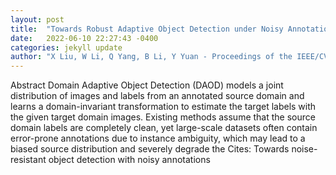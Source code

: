 ```yaml
---
layout: post
title:  "Towards Robust Adaptive Object Detection under Noisy Annotations"
date:   2022-06-10 22:27:43 -0400
categories: jekyll update
author: "X Liu, W Li, Q Yang, B Li, Y Yuan - Proceedings of the IEEE/CVF Conference on , 2022"
---
```

Abstract Domain Adaptive Object Detection (DAOD) models a joint distribution of images and labels from an annotated source domain and learns a domain-invariant transformation to estimate the target labels with the given target domain images. Existing methods assume that the source domain labels are completely clean, yet large-scale datasets often contain error-prone annotations due to instance ambiguity, which may lead to a biased source distribution and severely degrade the  Cites: Towards noise-resistant object detection with noisy annotations